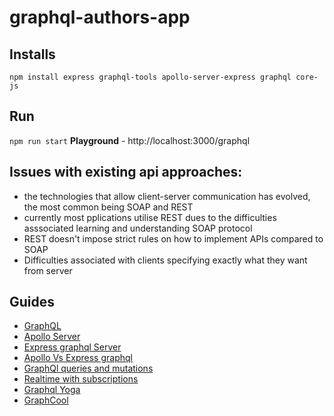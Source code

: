 # graphql-authors-app

## Installs
```
npm install express graphql-tools apollo-server-express graphql core-js
```

## Run
`npm run start`
**Playground** - http://localhost:3000/graphql

## Issues with existing api approaches:
- the technologies that allow client-server communication has evolved, the most common being SOAP and REST
- currently most pplications utilise REST dues to the difficulties asssociated learning and understanding SOAP protocol
- REST doesn't impose strict rules on how to implement APIs compared to SOAP
- Difficulties associated with clients specifying exactly what they want from server

## Guides
- [GraphQL](guides/graphql.md)
- [Apollo Server](guides/apolloServer.md)
- [Express graphql Server](guides/expressGraphqlServer.md)
- [Apollo Vs Express graphql](guides/apolloVsExpressgraphql.md)
- [GraphQl queries and mutations](guides/queriesAndMutations.md)
- [Realtime with subscriptions](guides/realtimeGraphql.md)
- [Graphql Yoga](guides/graphqlYoga.md)
- [GraphCool](guides/graphCool.md)